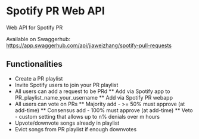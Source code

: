 # Spotify PR Web API

Web API for Spotify PR

Available on Swaggerhub: https://app.swaggerhub.com/api/jiaweizhang/spotify-pull-requests

## Functionalities

* Create a PR playlist
* Invite Spotify users to join your PR playlist
* All users can add a request to be PRd
** Add via Spotify app to PR\_playlist\_name\_your\_username
** Add via Spotify PR webapp
* All users can vote on PRs
** Majority add - >= 50% must approve (at add-time)
** Consensus add - 100% must approve (at add-time)
** Veto - custom setting that allows up to n% denials over m hours
* Upvote/downvote songs already in playlist
* Evict songs from PR playlist if enough downvotes
